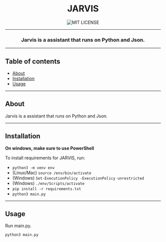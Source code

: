 
<div align="center">
  
  # JARVIS
  
  ![MIT LICENSE](https://img.shields.io/badge/LICENSE-MIT-success)

  ---

  ### Jarvis is a assistant that runs on Python and Json.

  ---
  
</div>

## Table of contents

- [About](#about)
- [Installation](#installation)
- [Usage](#usage)

---

## About

Jarvis is a assistant that runs on Python and Json.

---

## Installation

**On windows, make sure to use PowerShell**

To install requirements for JARVIS, run:
- `python3 -m venv env`
- (Linux/Mac) `source /env/bin/activate`
- (Windows) `Set-ExecutionPolicy -ExecutionPolicy unrestricted`
- (Windows) `./env/Scripts/activate`
- `pip install -r requirements.txt`
- `python3 main.py`

---

## Usage

Run main.py.

```bash
python3 main.py
```
